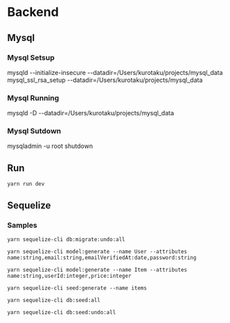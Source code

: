 

# Backend


## Mysql

### Mysql Setsup
mysqld --initialize-insecure --datadir=/Users/kurotaku/projects/mysql_data
mysql_ssl_rsa_setup --datadir=/Users/kurotaku/projects/mysql_data

### Mysql Running
mysqld -D --datadir=/Users/kurotaku/projects/mysql_data

### Mysql Sutdown
mysqladmin -u root shutdown 

## Run

```
yarn run dev
```


## Sequelize

### Samples

```
yarn sequelize-cli db:migrate:undo:all
```

```
yarn sequelize-cli model:generate --name User --attributes name:string,email:string,emailVerifiedAt:date,password:string
```

```
yarn sequelize-cli model:generate --name Item --attributes name:string,userId:integer,price:integer
```

```
yarn sequelize-cli seed:generate --name items
```

```
yarn sequelize-cli db:seed:all
```

```
yarn sequelize-cli db:seed:undo:all
```
